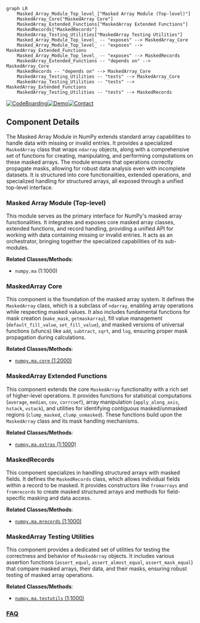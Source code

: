 ```mermaid
graph LR
    Masked_Array_Module_Top_level_["Masked Array Module (Top-level)"]
    MaskedArray_Core["MaskedArray Core"]
    MaskedArray_Extended_Functions["MaskedArray Extended Functions"]
    MaskedRecords["MaskedRecords"]
    MaskedArray_Testing_Utilities["MaskedArray Testing Utilities"]
    Masked_Array_Module_Top_level_ -- "exposes" --> MaskedArray_Core
    Masked_Array_Module_Top_level_ -- "exposes" --> MaskedArray_Extended_Functions
    Masked_Array_Module_Top_level_ -- "exposes" --> MaskedRecords
    MaskedArray_Extended_Functions -- "depends on" --> MaskedArray_Core
    MaskedRecords -- "depends on" --> MaskedArray_Core
    MaskedArray_Testing_Utilities -- "tests" --> MaskedArray_Core
    MaskedArray_Testing_Utilities -- "tests" --> MaskedArray_Extended_Functions
    MaskedArray_Testing_Utilities -- "tests" --> MaskedRecords
```
[![CodeBoarding](https://img.shields.io/badge/Generated%20by-CodeBoarding-9cf?style=flat-square)](https://github.com/CodeBoarding/GeneratedOnBoardings)[![Demo](https://img.shields.io/badge/Try%20our-Demo-blue?style=flat-square)](https://www.codeboarding.org/demo)[![Contact](https://img.shields.io/badge/Contact%20us%20-%20contact@codeboarding.org-lightgrey?style=flat-square)](mailto:contact@codeboarding.org)

## Component Details

The Masked Array Module in NumPy extends standard array capabilities to handle data with missing or invalid entries. It provides a specialized `MaskedArray` class that wraps `ndarray` objects, along with a comprehensive set of functions for creating, manipulating, and performing computations on these masked arrays. The module ensures that operations correctly propagate masks, allowing for robust data analysis even with incomplete datasets. It is structured into core functionalities, extended operations, and specialized handling for structured arrays, all exposed through a unified top-level interface.

### Masked Array Module (Top-level)
This module serves as the primary interface for NumPy's masked array functionalities. It integrates and exposes core masked array classes, extended functions, and record handling, providing a unified API for working with data containing missing or invalid entries. It acts as an orchestrator, bringing together the specialized capabilities of its sub-modules.


**Related Classes/Methods**:

- `numpy.ma` (1:1000)


### MaskedArray Core
This component is the foundation of the masked array system. It defines the `MaskedArray` class, which is a subclass of `ndarray`, enabling array operations while respecting masked values. It also includes fundamental functions for mask creation (`make_mask`, `getmaskarray`), fill value management (`default_fill_value`, `set_fill_value`), and masked versions of universal functions (ufuncs) like `add`, `subtract`, `sqrt`, and `log`, ensuring proper mask propagation during calculations.


**Related Classes/Methods**:

- <a href="https://github.com/numpy/numpy/blob/master/numpy/ma/core.py#L1-L2000" target="_blank" rel="noopener noreferrer">`numpy.ma.core` (1:2000)</a>


### MaskedArray Extended Functions
This component extends the core `MaskedArray` functionality with a rich set of higher-level operations. It provides functions for statistical computations (`average`, `median`, `cov`, `corrcoef`), array manipulation (`apply_along_axis`, `hstack`, `vstack`), and utilities for identifying contiguous masked/unmasked regions (`clump_masked`, `clump_unmasked`). These functions build upon the `MaskedArray` class and its mask handling mechanisms.


**Related Classes/Methods**:

- <a href="https://github.com/numpy/numpy/blob/master/numpy/ma/extras.py#L1-L1000" target="_blank" rel="noopener noreferrer">`numpy.ma.extras` (1:1000)</a>


### MaskedRecords
This component specializes in handling structured arrays with masked fields. It defines the `MaskedRecords` class, which allows individual fields within a record to be masked. It provides constructors like `fromarrays` and `fromrecords` to create masked structured arrays and methods for field-specific masking and data access.


**Related Classes/Methods**:

- <a href="https://github.com/numpy/numpy/blob/master/numpy/ma/mrecords.py#L1-L1000" target="_blank" rel="noopener noreferrer">`numpy.ma.mrecords` (1:1000)</a>


### MaskedArray Testing Utilities
This component provides a dedicated set of utilities for testing the correctness and behavior of `MaskedArray` objects. It includes various assertion functions (`assert_equal`, `assert_almost_equal`, `assert_mask_equal`) that compare masked arrays, their data, and their masks, ensuring robust testing of masked array operations.


**Related Classes/Methods**:

- <a href="https://github.com/numpy/numpy/blob/master/numpy/ma/testutils.py#L1-L1000" target="_blank" rel="noopener noreferrer">`numpy.ma.testutils` (1:1000)</a>




### [FAQ](https://github.com/CodeBoarding/GeneratedOnBoardings/tree/main?tab=readme-ov-file#faq)